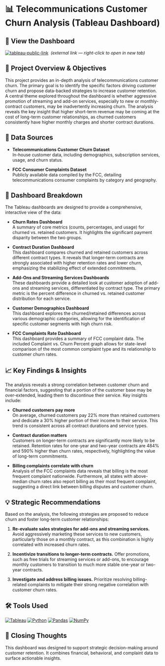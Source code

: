 # 📊 Telecommunications Customer Churn Analysis (Tableau Dashboard)

## 🔗 View the Dashboard

<a href="https://public.tableau.com/app/profile/shane.mcbryde/viz/D210-RepresentationandReporting_17107923311500/PerformanceAssessment">![tableau-public-link](https://img.shields.io/badge/Tableau%20Public-View%20Dashboard-red.svg?logo=tableau)</a>&nbsp;&nbsp;*(external link — right-click to open in new tab)*

## 🎯 Project Overview & Objectives
This project provides an in-depth analysis of telecommunications customer churn. The primary goal is to identify the specific factors driving customer churn and propose data-backed strategies to increase customer retention. A central theme explored throughout the dashboard is whether aggressive promotion of streaming and add-on services, especially to new or monthly-contract customers, may be inadvertently increasing churn. The analysis reveals the key insight that higher short-term revenue may be coming at the cost of long-term customer relationships, as churned customers consistently have higher monthly charges and shorter contract durations.

## 📁 Data Sources

- **Telecommunications Customer Churn Dataset**  
  In-house customer data, including demographics, subscription services, usage, and churn status.

- **FCC Consumer Complaints Dataset**  
  Publicly available data compiled by the FCC, detailing telecommunications consumer complaints by category and geography.

## 🧭 Dashboard Breakdown

The Tableau dashboards are designed to provide a comprehensive, interactive view of the data:

- **Churn Rates Dashboard**  
  A summary of core metrics (counts, percentages, and usage) for churned vs. retained customers. It highlights the significant payment disparity between the two groups.

- **Contract Duration Dashboard**  
  This dashboard compares churned and retained customers across different contract types. It reveals that longer-term contracts are strongly associated with higher retention rates and lower churn, emphasizing the stabilizing effect of extended commitments.

- **Add-Ons and Streaming Services Dashboards**  
  These dashboards provide a detailed look at customer adoption of add-ons and streaming services, differentiated by contract type. The primary metric is the percent difference in churned vs. retained customer distribution for each service.

- **Customer Demographics Dashboard**  
  This dashboard explores the churned/retained differences across various demographic categories, allowing for the identification of specific customer segments with high churn risk.

- **FCC Complaints Rate Dashboard**  
  This dashboard provides a summary of FCC complaint data. The included Complaint vs. Churn Percent graph allows for state-level comparison of the most common complaint type and its relationship to customer churn rates.

## 📈 Key Findings & Insights

The analysis reveals a strong correlation between customer churn and financial factors, suggesting that a portion of the customer base may be over-extended, leading them to discontinue their service. Key insights include:

- **Churned customers pay more**  
  On average, churned customers pay 22% more than retained customers and dedicate a 30% higher portion of their income to their service. This trend is consistent across all contract durations and service types.

- **Contract duration matters**  
  Customers on longer-term contracts are significantly more likely to be retained. Retention rates for one-year and two-year contracts are 484% and 590% higher than churn rates, respectively, highlighting the value of long-term commitments.

- **Billing complaints correlate with churn**  
  Analysis of the FCC complaints data reveals that billing is the most frequent complaint nationwide. Furthermore, all states with above-median churn rates also report billing as their most frequent complaint, suggesting a direct link between billing disputes and customer churn.

## 💡 Strategic Recommendations

Based on the analysis, the following strategies are proposed to reduce churn and foster long-term customer relationships:

1. **Re-evaluate sales strategies for add-ons and streaming services.** Avoid aggressively marketing these services to new customers, particularly those on a monthly contract, as this combination is highly correlated with increased churn rates.

2. **Incentivize transitions to longer-term contracts.** Offer promotions, such as free trials for streaming services or add-ons, to encourage monthly customers to transition to much more stable one-year or two-year contracts.

3. **Investigate and address billing issues.** Prioritize resolving billing-related complaints to mitigate their strong negative correlation with customer churn rates.

## 🛠️ Tools Used

[![Tableau](https://img.shields.io/badge/Tableau-Dashboard-E97627?style=flat)](https://www.tableau.com) [![Python](https://img.shields.io/badge/Python-3776AB?style=flat)](https://python.org) [![Pandas](https://img.shields.io/badge/Pandas-Data_Handling-150458?style=flat)](https://pandas.pydata.org) [![NumPy](https://img.shields.io/badge/NumPy-Numerical_Computing-013243?style=flat)](https://numpy.org)

## 🧠 Closing Thoughts

This dashboard was designed to support strategic decision-making around customer retention. It combines financial, behavioral, and complaint data to surface actionable insights.
